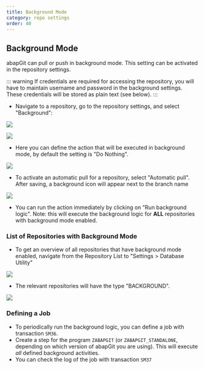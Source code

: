 ```yaml
---
title: Background Mode
category: repo settings
order: 40
---
```


## Background Mode

abapGit can pull or push in background mode. This setting can be activated in the repository settings.

::: warning
If credentials are required for accessing the repository, you will have to maintain username and password in the background settings. These credentials will be stored as plain text (see below). 
:::

* Navigate to a repository, go to the repository settings, and select "Background":

![](/img/background_setting_1.png)

![](/img/background_setting_2.png)

* Here you can define the action that will be executed in background mode, by default the setting is "Do Nothing". 

![](/img/background_2.png)

* To activate an automatic pull for a repository, select "Automatic pull". After saving, a background icon will appear next to the branch name

![](/img/background_3.png)

* You can run the action immediately by clicking on "Run background logic". Note: this will execute the background logic for **ALL** repositories with background mode enabled.

### List of Repositories with Background Mode

* To get an overview of all repositories that have background mode enabled, navigate from the Repository List to "Settings > Database Utility"

![](/img/background_5.png)

* The relevant repositories will have the type "BACKGROUND".

![](/img/background_4.png)

### Defining a Job

* To periodically run the background logic, you can define a job with transaction `SM36`.
* Create a step for the program `ZABAPGIT` (or `ZABAPGIT_STANDALONE`, depending on which version of abapGit you are using). This will execute *all* defined background activities.
* You can check the log of the job with transaction `SM37`
